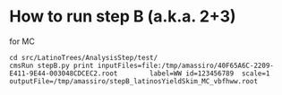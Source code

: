 How to run step B (a.k.a. 2+3)
====

for MC

    cd src/LatinoTrees/AnalysisStep/test/
    cmsRun stepB.py print inputFiles=file:/tmp/amassiro/40F65A6C-2209-E411-9E44-003048CDCEC2.root        label=WW id=123456789  scale=1 outputFile=/tmp/amassiro/stepB_latinosYieldSkim_MC_vbfhww.root

